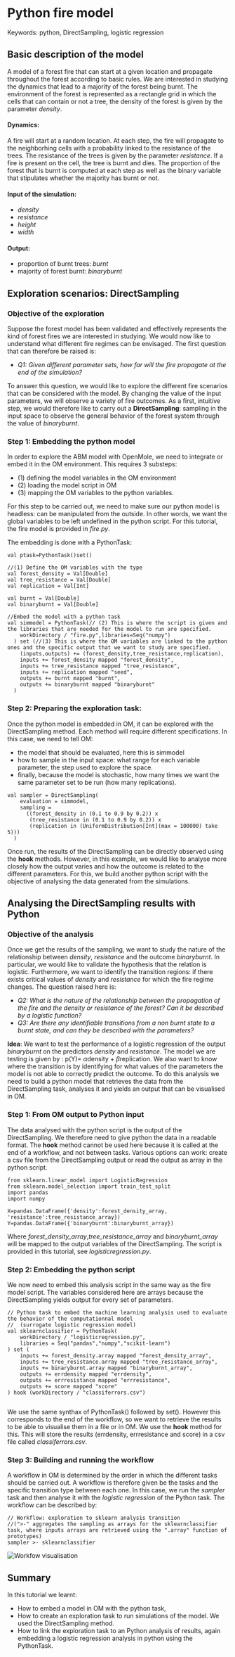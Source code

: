 # Python fire model
Keywords: python, DirectSampling, logistic regression
## Basic description of the model
A model of a forest fire that can start at a given location and propagate throughout the forest according to basic rules. We are interested in studying the dynamics that lead to a majority of the forest being burnt. The environment of the forest is represented as a rectangle grid in which the cells that can contain or not a tree, the density of the forest is given by the parameter *density*. 

#### Dynamics: 
A fire will start at a random location. At each step, the fire will propagate to the neighborhing cells with a probability linked to the resistance of the trees. The resistance of the trees is given by the parameter *resistance*.
If a fire is present on the cell, the tree is burnt and dies. 
The proportion of the forest that is burnt is computed at each step as well as the binary variable that stipulates whether the majority has burnt or not.
 
#### Input of the simulation: 
- *density*
- *resistance*
- *height*
- *width*


#### Output: 
- proportion of burnt trees: *burnt*
- majority of forest burnt: *binaryburnt* 

## Exploration scenarios: DirectSampling
### Objective of the exploration
Suppose the forest model has been validated and effectively represents the kind of forest fires we are interested in studying. 
We would now like to understand what different fire regimes can be envisaged. The first question that can therefore be raised is:
- *Q1: Given different parameter sets, how far will the fire propagate at the end of the simulation?*

To answer this question, we would like to explore the different fire scenarios that can be considered with the model. By changing the value of the input parameters, we will observe a variety of fire outcomes. As a first, intuitive step, we would therefore like to carry out a **DirectSampling**: sampling in the input space to observe the general behavior of the forest system through the value of *binaryburnt*.

### Step 1: Embedding the python model


In order to explore the ABM model with OpenMole, we need to integrate or embed it in the OM environment. This requires 3 substeps: 
- (1) defining the model variables in the OM environment
- (2) loading the model script in OM
- (3) mapping the OM variables to the python variables. 

For this step to be carried out, we need to make sure our python model is headless: can be manipulated from the outside. In other words, we want the global variables to be left undefined in the python script. For this tutorial, the fire model is provided in *fire.py*. 

The embedding is done with a PythonTask:
```scala=1
val ptask=PythonTask()set()
```



```scala=1
//(1) Define the OM variables with the type
val forest_density = Val[Double]
val tree_resistance = Val[Double]
val replication = Val[Int]

val burnt = Val[Double]
val binaryburnt = Val[Double]

//Embed the model with a python task
val simmodel = PythonTask(// (2) This is where the script is given and the libraries that are needed for the model to run are specified.
    workDirectory / "fire.py",libraries=Seq("numpy")
  ) set (//(3) This is where the OM variables are linked to the python ones and the specific output that we want to study are specified.
    (inputs,outputs) += (forest_density,tree_resistance,replication),
    inputs += forest_density mapped "forest_density",
    inputs += tree_resistance mapped "tree_resistance",
    inputs += replication mapped "seed",
    outputs += burnt mapped "burnt",
    outputs += binaryburnt mapped "binaryburnt"
  )

```
### Step 2: Preparing the exploration task:

Once the python model is embedded in OM, it can be explored with the DirectSampling method. Each method will require different specifications. In this case, we need to tell OM:
- the model that should be evaluated, here this is simmodel
- how to sample in the input space: what range for each variable parameter, the step used to explore the space.
- finally, because the model is stochastic, how many times we want the same parameter set to be run (how many replications).  

```scala=1
val sampler = DirectSampling(
    evaluation = simmodel,
    sampling =
      ((forest_density in (0.1 to 0.9 by 0.2)) x
       (tree_resistance in (0.1 to 0.9 by 0.2)) x
       (replication in (UniformDistribution[Int](max = 100000) take 5)))
  )

```
Once run, the results of the DirectSampling can be directly observed using the **hook** methods. However, in this example, we would like to analyse more closely how the output varies and how the outcome is related to the different parameters. For this, we build another python script with the objective of analysing the data generated from the simulations. 

## Analysing the DirectSampling results with Python
### Objective of the analysis
Once we get the results of the sampling, we want to study the nature of the relationship between *density*, *resistance* and the outcome *binaryburnt*. In particular, we would like to validate the hypothesis that the relation is logistic. Furthermore, we want to identify the transition regions: if there exists critical values of *density* and *resistance* for which the fire regime changes. The question raised here is: 
- *Q2: What is the nature of the relationship between the propagation of the fire and the density or resistance of the forest? Can it be described by a logistic function?*
- *Q3: Are there any identifiable transitions from a non burnt state to a burnt state, and can they be described with the parameters?*


**Idea**: We want to test the performance of a logistic regression of the output *binaryburnt* on the predictors *density* and *resistance*. The model we are testing is given by : p(Y)= $\alpha$density + $\beta$replication. We also want to know where the transition is by identifying for what values of the parameters the model is not able to correctly predict the outcome. To do this analysis we need to build a python model that retrieves the data from the DirectSampling task, analyses it and yields an output that can be visualised in OM. 

### Step 1: From OM output to Python input
The data analysed with the python script is the output of the DirectSampling. We therefore need to give python the data in a readable format. The **hook** method cannot be used here because it is called at the end of a workflow, and not between tasks. Various options can work: create a csv file from the DirectSampling output or read the output as array in the python script. 

```python-repl=
from sklearn.linear_model import LogisticRegression
from sklearn.model_selection import train_test_split
import pandas
import numpy

X=pandas.DataFrame({'density':forest_density_array, 'resistance':tree_resistance_array})
Y=pandas.DataFrame({'binaryburnt':binaryburnt_array})
```
Where *forest_density_array*,*tree_resistance_array* and *binaryburnt_array* will be mapped to the output variables of the DirectSampling. The script is provided in this tutorial, see *logisticregression.py*. 

 
### Step 2: Embedding the python script
We now need to embed this analysis script in the same way as the fire model script. The variables considered here are arrays because the DirectSampling yields output for every set of parameters.
```scala=1
// Python task to embed the machine learning analysis used to evaluate the behavior of the computationnal model
//  (surrogate logistic regression model)
val sklearnclassifier = PythonTask(
    workDirectory / "logisticregression.py",
    libraries = Seq("pandas","numpy","scikit-learn")
) set (
    inputs += forest_density.array mapped "forest_density_array",
    inputs += tree_resistance.array mapped "tree_resistance_array",
    inputs += binaryburnt.array mapped "binaryburnt_array",
    outputs += errdensity mapped "errdensity",
    outputs += errresistance mapped "errresistance",
    outputs += score mapped "score"
) hook (workDirectory / "classiferrors.csv")


```
We use the same synthax of PythonTask() followed by set(). However this corresponds to the end of the workflow, so we want to retrieve the results to be able to visualise them in a file or in OM. We use the **hook** method for this. This will store the results (errdensity, errresistance and score) in a csv file called *classiferrors.csv*. 


### Step 3: Building and running the workflow 
A workflow in OM is determined by the order in which the different tasks should be carried out. A workflow is therefore given be the tasks and the specific transition type between each one. In this case, we run the *sampler* task and then analyse it with the *logistic regression* of the Python task. The workflow can be described by:

```scala=1
// Workflow: exploration to sklearn analysis transition
//(">-" aggregates the sampling as arrays for the sklearnclassifier task, where inputs arrays are retrieved using the ".array" function of prototypes)
sampler >- sklearnclassifier

```

![Workfow visualisation](https://github.com/openmole/openmole-market/blob/dev/python-sklearn/workflow.png)


## Summary

In this tutorial we learnt:
- How to embed a model in OM with the python task,
- How to create an exploration task to run simulations of the model. We used the DirectSampling method.
- How to link the exploration task to an Python analysis of results, again embedding a logistic regression analysis in python using the PythonTask. 

